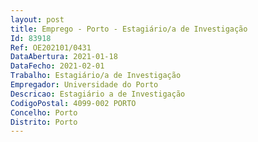 ```yaml
--- 
layout: post
title: Emprego - Porto - Estagiário/a de Investigação
Id: 83918
Ref: OE202101/0431
DataAbertura: 2021-01-18
DataFecho: 2021-02-01
Trabalho: Estagiário/a de Investigação
Empregador: Universidade do Porto
Descricao: Estagiário a de Investigação
CodigoPostal: 4099-002 PORTO
Concelho: Porto
Distrito: Porto
--- 
```

